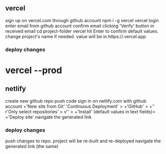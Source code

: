 ## vercel
sign up on vercel.com through github account 
npm i -g vercel
vercel login
    enter email from github account
        confirm email clicking 'Verify' button in received email
cd project-folder
vercel
    hit Enter to confirm default values. change project's name if needed. value will be in https://<project-name>.vercel.app 
### deploy changes 
vercel --prod
==============================================================
## netlify
create new github repo
push code
sign in on netlify.com with github account 
+'New site from Git'
    'Continuous Deployment' > +'GitHub' >
        +'<account-name>'    
        r'Only select repositories' > v'<repo-name>' > +'Install'
        (default values in text fields)> +'Deploy site'
        navigate the generated link 
### deploy changes
push changes to repo.           project will be re-built and re-deployed
navigate the generated link (the same) 
